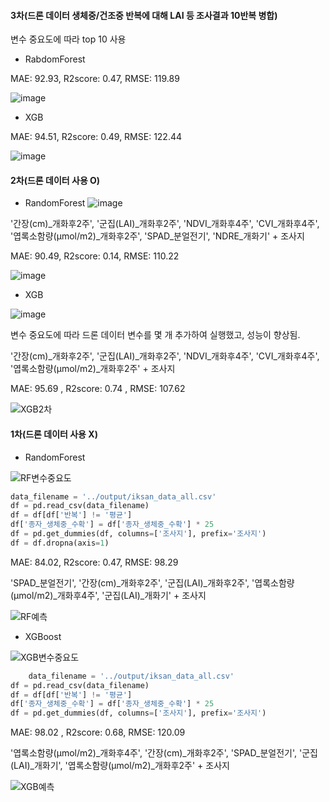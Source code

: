 #### 3차(드론 데이터 생체중/건조중 반복에 대해  LAI 등 조사결과 10반복 병합)
변수 중요도에 따라 top 10 사용

* RabdomForest

MAE: 92.93, R2score: 0.47, RMSE: 119.89

![image](https://github.com/SmartDigitalAg/Wheat-Yield-Estimation/assets/93760723/d65446a7-b638-4f93-82d9-e1ae8709e043)


* XGB

MAE: 94.51, R2score: 0.49, RMSE: 122.44

![image](https://github.com/SmartDigitalAg/Wheat-Yield-Estimation/assets/93760723/74715496-ceb1-4945-a8ec-f4f6e0021fdc)


#### 2차(드론 데이터 사용 O)
* RandomForest
![image](https://github.com/SmartDigitalAg/Wheat-Yield-Estimation/assets/93760723/6c9f868f-9889-478b-bb79-51c7f98d3648)

'간장(cm)_개화후2주', '군집(LAI)_개화후2주', 'NDVI_개화후4주',  'CVI_개화후4주', '엽록소함량(µmol/m2)_개화후2주', 'SPAD_분얼전기', 'NDRE_개화기' + 조사지

MAE: 90.49, R2score: 0.14, RMSE: 110.22

![image](https://github.com/SmartDigitalAg/Wheat-Yield-Estimation/assets/93760723/3a86dd66-ca87-43f4-b6ec-dca7c2e38190)

* XGB

![image](https://github.com/SmartDigitalAg/Wheat-Yield-Estimation/assets/93760723/f3a40937-8340-4941-97b4-acdff61e3671)

변수 중요도에 따라 드론 데이터 변수를 몇 개 추가하여 실행했고, 성능이 향상됨.

'간장(cm)_개화후2주', '군집(LAI)_개화후2주', 'NDVI_개화후4주',  'CVI_개화후4주', '엽록소함량(µmol/m2)_개화후2주' + 조사지

MAE: 95.69 , R2score: 0.74 , RMSE: 107.62

![XGB2차](https://github.com/SmartDigitalAg/Wheat-Yield-Estimation/assets/93760723/c466a68b-c7e4-4e86-93e6-fc1f727fa595)


#### 1차(드론 데이터 사용 X)
* RandomForest

![RF변수중요도](https://github.com/SmartDigitalAg/Wheat-Yield-Estimation/assets/93760723/433b9bd8-9a98-48c4-9658-b48e14aa6a0f)

```python
data_filename = '../output/iksan_data_all.csv'
df = pd.read_csv(data_filename)
df = df[df['반복'] != '평균']
df['종자_생체중_수확'] = df['종자_생체중_수확'] * 25
df = pd.get_dummies(df, columns=['조사지'], prefix='조사지')
df = df.dropna(axis=1)
```
MAE: 84.02, R2score: 0.47, RMSE: 98.29

 'SPAD_분얼전기', '간장(cm)_개화후2주', '군집(LAI)_개화후2주', '엽록소함량(µmol/m2)_개화후4주', '군집(LAI)_개화기' + 조사지

![RF예측](https://github.com/SmartDigitalAg/Wheat-Yield-Estimation/assets/93760723/6286bb0f-8e1d-41d2-8aff-8a06867d46b8)

* XGBoost

![XGB변수중요도](https://github.com/SmartDigitalAg/Wheat-Yield-Estimation/assets/93760723/be202115-5a3a-42a2-b73e-4520892892b0)

```python
    data_filename = '../output/iksan_data_all.csv'
df = pd.read_csv(data_filename)
df = df[df['반복'] != '평균']
df['종자_생체중_수확'] = df['종자_생체중_수확'] * 25
df = pd.get_dummies(df, columns=['조사지'], prefix='조사지')
```

MAE: 98.02 , R2score: 0.68, RMSE: 120.09

'엽록소함량(µmol/m2)_개화후4주', '간장(cm)_개화후2주', 'SPAD_분얼전기',  '군집(LAI)_개화기', '엽록소함량(µmol/m2)_개화후2주' + 조사지

![XGB예측](https://github.com/SmartDigitalAg/Wheat-Yield-Estimation/assets/93760723/9152075e-7413-4193-9233-54c54633b436)

